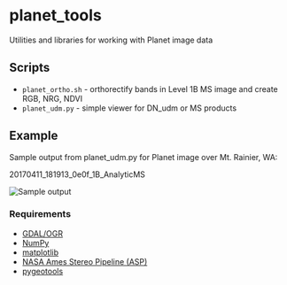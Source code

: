 # planet_tools
Utilities and libraries for working with Planet image data

## Scripts
- `planet_ortho.sh` - orthorectify bands in Level 1B MS image and create RGB, NRG, NDVI
- `planet_udm.py` - simple viewer for DN_udm or MS products

## Example

Sample output from planet_udm.py for Planet image over Mt. Rainier, WA:

20170411_181913_0e0f_1B_AnalyticMS

![Sample output](docs/planet_sample.jpg)

### Requirements 
- [GDAL/OGR](http://www.gdal.org/)
- [NumPy](http://www.numpy.org/)
- [matplotlib](http://matplotlib.org/)
- [NASA Ames Stereo Pipeline (ASP)](https://ti.arc.nasa.gov/tech/asr/intelligent-robotics/ngt/stereo/)
- [pygeotools](https://github.com/dshean/pygeotools)
